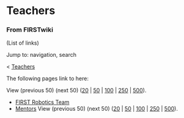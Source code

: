 # Teachers

### From FIRSTwiki

(List of links)

Jump to: navigation, search

&lt; [Teachers](/index.php?title=Teachers&redirect=no "Teachers" )  

The following pages link to here:

View (previous 50) (next 50)
([20](/index.php?title=Special:Whatlinkshere/Teachers&limit=20&from=0
"Special:Whatlinkshere/Teachers" ) |
[50](/index.php?title=Special:Whatlinkshere/Teachers&limit=50&from=0
"Special:Whatlinkshere/Teachers" ) |
[100](/index.php?title=Special:Whatlinkshere/Teachers&limit=100&from=0
"Special:Whatlinkshere/Teachers" ) |
[250](/index.php?title=Special:Whatlinkshere/Teachers&limit=250&from=0
"Special:Whatlinkshere/Teachers" ) |
[500](/index.php?title=Special:Whatlinkshere/Teachers&limit=500&from=0
"Special:Whatlinkshere/Teachers" )).

  * [FIRST Robotics Team](/index.php/FIRST_Robotics_Team "FIRST Robotics Team" )
  * [Mentors](/index.php/Mentors "Mentors" )
View (previous 50) (next 50)
([20](/index.php?title=Special:Whatlinkshere/Teachers&limit=20&from=0
"Special:Whatlinkshere/Teachers" ) |
[50](/index.php?title=Special:Whatlinkshere/Teachers&limit=50&from=0
"Special:Whatlinkshere/Teachers" ) |
[100](/index.php?title=Special:Whatlinkshere/Teachers&limit=100&from=0
"Special:Whatlinkshere/Teachers" ) |
[250](/index.php?title=Special:Whatlinkshere/Teachers&limit=250&from=0
"Special:Whatlinkshere/Teachers" ) |
[500](/index.php?title=Special:Whatlinkshere/Teachers&limit=500&from=0
"Special:Whatlinkshere/Teachers" )).

